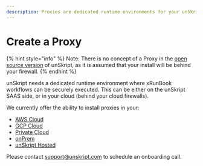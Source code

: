 ```yaml
---
description: Proxies are dedicated runtime environments for your unSkript install
---
```


# Create a Proxy

{% hint style="info" %}
Note: There is no concept of a Proxy in the [open source version](https://github.com/unskript/Awesome-CloudOps-Automation) of unSkript, as it is assumed that your install will be behind your firewall.
{% endhint %}

unSkript needs a dedicated runtime environment where xRunBook workflows can be securely executed. This can be either on the unSkript SAAS side, or in your cloud (behind your cloud firewalls).

We currently offer the ability to install proxies in your:

* [AWS Cloud](../proxies/aws-proxy.md)
* [GCP Cloud](../proxies/gcp-proxy.md)
* [Private Cloud](../proxies/#private-cloud)
* [onPrem](../proxies/#on-premises)
* [unSkript Hosted](../proxies/unskript-proxy.md)

Please contact support@unskript.com to schedule an onboarding call.
